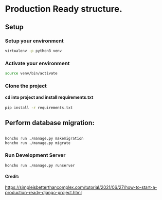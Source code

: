 # Production Ready structure.

## Setup

### Setup your environment

```bash
virtualenv -p python3 venv
```

### Activate your environment

```bash
source venv/bin/activate
```

### Clone the project

#### cd into project and install requirements.txt

```bash
pip install -r requirements.txt
```

## Perform database migration:

```bash

honcho run ./manage.py makemigration
honcho run ./manage.py migrate
```

### Run Development Server

```bash
honcho run ./manage.py runserver
```

#### Credit:

https://simpleisbetterthancomplex.com/tutorial/2021/06/27/how-to-start-a-production-ready-django-project.html
